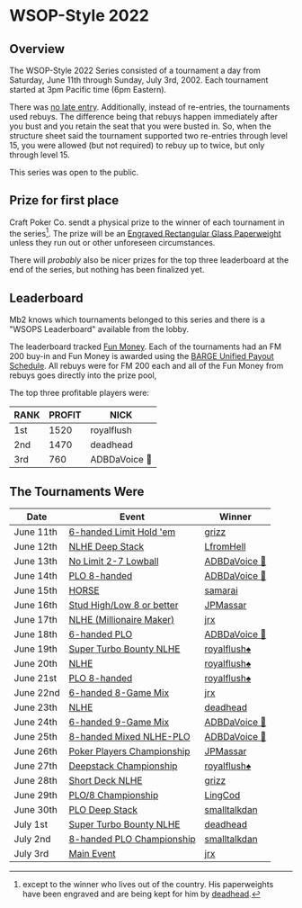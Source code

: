 # WSOP-Style 2022

## Overview

The WSOP-Style 2022 Series consisted of a tournament a day from
Saturday, June 11th through Sunday, July 3rd, 2002.  Each tournament started
at 3pm Pacific time (6pm Eastern).

There was [no late
entry](https://github.com/ctm/mb2-doc/issues/183). Additionally,
instead of re-entries, the tournaments used rebuys.  The difference
being that rebuys happen immediately after you bust and you retain the
seat that you were busted in.  So, when the structure sheet said the
tournament supported two re-entries through level 15, you were
allowed (but not required) to rebuy up to twice, but only through
level 15.

This series was open to the public.

## Prize for first place

Craft Poker Co. sendt a physical prize to the winner of each
tournament in the series[^1]. The prize will be an [Engraved Rectangular
Glass
Paperweight](https://www.trophies2go.com/engraved-rettangolo-glass-paperweight.html)
unless they run out or other unforeseen circumstances.

There will _probably_ also be nicer prizes for the top three
leaderboard at the end of the series, but nothing has been finalized yet.

## Leaderboard

Mb2 knows which tournaments belonged to this series and there is a
"WSOPS Leaderboard" available from the lobby.

The leaderboard tracked [Fun Money](../fun_money.md).  Each of the tournaments
had an FM 200 buy-in and Fun Money is awarded using the [BARGE Unified Payout
Schedule](../barge/payouts.md). All rebuys were for FM 200 each and all of
the Fun Money from rebuys goes directly into the prize pool,

The top three profitable players were:

|RANK|PROFIT|NICK|
|----|------|----|
|1st|1520|royalflush|
|2nd|1470|deadhead|
|3rd|760|ADBDaVoice 🎤|

## The Tournaments Were

|Date|Event|Winner|
|--|--|-|
|June 11th|[6-handed Limit Hold 'em](https://www.wsop.com/pdfs/structuresheets/structure_4943_20323.pdf)|[grizz](https://devctm.com/event/3404/player/9)|
|June 12th|[NLHE Deep Stack](https://www.wsop.com/pdfs/structuresheets/structure_4943_20325.pdf)|[LfromHell](https://devctm.com/event/3405/player/2)|
|June 13th|[No Limit 2-7 Lowball](https://www.wsop.com/pdfs/structuresheets/structure_4943_20329.pdf)|[ADBDaVoice 🎤](https://devctm.com/event/3406/player/26)|
|June 14th|[PLO 8-handed](https://www.wsop.com/pdfs/structuresheets/structure_4943_20330.pdf)|[ADBDaVoice 🎤](https://devctm.com/event/3407/player/26)|
|June 15th|[HORSE](https://www.wsop.com/pdfs/structuresheets/structure_4943_20332.pdf)|[samarai](https://devctm.com/event/3425/player/32)|
|June 16th|[Stud High/Low 8 or better](https://www.wsop.com/pdfs/structuresheets/structure_4943_20336.pdf)|[JPMassar](https://devctm.com/event/3426/player/14)|
|June 17th|[NLHE (Millionaire Maker)](https://www.wsop.com/pdfs/structuresheets/structure_4943_20337.pdf)|[jrx](https://devctm.com/event/3427/player/20)|
|June 18th|[6-handed PLO](https://www.wsop.com/pdfs/structuresheets/structure_4943_20339.pdf)|[ADBDaVoice 🎤](https://devctm.com/event/3428/player/26)|
|June 19th|[Super Turbo Bounty NLHE](https://www.wsop.com/pdfs/structuresheets/structure_4943_20341.pdf)|[royalflush♠️](https://devctm.com/event/3429/player/30)|
|June 20th|[NLHE](https://www.wsop.com/pdfs/structuresheets/structure_4943_20343.pdf)|[royalflush♠️](https://devctm.com/event/3451/player/30)|
|June 21st|[PLO 8-handed](https://www.wsop.com/pdfs/structuresheets/structure_4943_20345.pdf)|[royalflush♠️](https://devctm.com/event/3452/player/30)|
|June 22nd|[6-handed 8-Game Mix](https://www.wsop.com/pdfs/structuresheets/structure_4943_20348.pdf)|[jrx](https://devctm.com/event/3453/player/20)|
|June 23th|[NLHE](https://www.wsop.com/pdfs/structuresheets/structure_4943_20349.pdf)|[deadhead](https://devctm.com/event/3454/player/10)|
|June 24th|[6-handed 9-Game Mix](https://www.wsop.com/pdfs/structuresheets/structure_4943_20352.pdf)|[ADBDaVoice 🎤](https://devctm.com/event/3455/player/26)|
|June 25th|[8-handed Mixed NLHE-PLO](https://www.wsop.com/pdfs/structuresheets/structure_4943_20353.pdf)|[ADBDaVoice 🎤](https://devctm.com/event/3456/player/26)|
|June 26th|[Poker Players Championship](https://www.wsop.com/pdfs/structuresheets/structure_4943_20356.pdf)|[JPMassar](https://devctm.com/event/3457/player/14)|
|June 27th|[Deepstack Championship](https://www.wsop.com/pdfs/structuresheets/structure_4943_20357.pdf)|[royalflush♠️](https://devctm.com/event/3471/player/30)|
|June 28th|[Short Deck NLHE](https://www.wsop.com/pdfs/structuresheets/structure_4943_20360.pdf)|[grizz](https://devctm.com/event/3472/player/9)|
|June 29th|[PLO/8 Championship](https://www.wsop.com/pdfs/structuresheets/structure_4943_20363.pdf)|[LingCod](https://devctm.com/event/3473/player/18)|
|June 30th|[PLO Deep Stack](https://www.wsop.com/pdfs/structuresheets/structure_4943_20364.pdf)|[smalltalkdan](https://devctm.com/event/3474/player/6)|
|July 1st|[Super Turbo Bounty NLHE](https://www.wsop.com/pdfs/structuresheets/structure_4943_20367.pdf)|[deadhead](https://devctm.com/event/3547/player/10)|
|July 2nd|[8-handed PLO Championship](https://www.wsop.com/pdfs/structuresheets/structure_4943_20369.pdf)|[smalltalkdan](https://devctm.com/event/3476/player/6)|
|July 3rd|[Main Event](https://www.wsop.com/pdfs/structuresheets/structure_4943_20370.pdf)|[jrx](https://devctm.com/event/3477/player/20)|

[^1]: except to the winner who lives out of the country.  His
paperweights have been engraved and are being kept for him by
[deadhead](https://ctm.github.io/docs/yld/).

